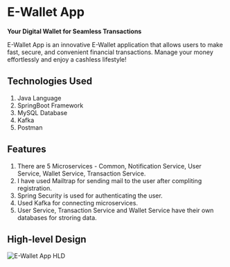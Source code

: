# E-Wallet App

**Your Digital Wallet for Seamless Transactions**

E-Wallet App is an innovative E-Wallet application that allows users to make fast, secure, and convenient financial transactions. Manage your money effortlessly and enjoy a cashless lifestyle!

## Technologies Used

1. Java Language
2. SpringBoot Framework
3. MySQL Database
4. Kafka
5. Postman

## Features

1. There are 5 Microservices - Common, Notification Service, User Service, Wallet Service, Transaction Service.
2. I have used Mailtrap for sending mail to the user after compliting registration.
3. Spring Security is used for authenticating the user.
4. Used Kafka for connecting microservices.
5. User Service, Transaction Service and Wallet Service have their own databases for stroring data.

## High-level Design

![E-Wallet App HLD](https://github.com/user-attachments/assets/aab80e8e-17d9-4817-9d0b-d09b2de87d56)
